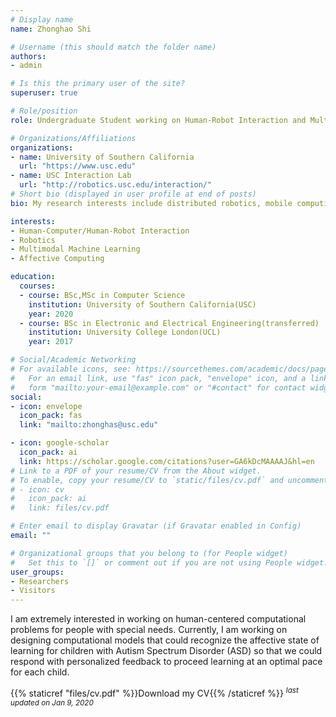 ```yaml
---
# Display name
name: Zhonghao Shi

# Username (this should match the folder name)
authors:
- admin

# Is this the primary user of the site?
superuser: true

# Role/position
role: Undergraduate Student working on Human-Robot Interaction and Multi-modal Affective Computing

# Organizations/Affiliations
organizations:
- name: University of Southern California
  url: "https://www.usc.edu"
- name: USC Interaction Lab
  url: "http://robotics.usc.edu/interaction/"
# Short bio (displayed in user profile at end of posts)
bio: My research interests include distributed robotics, mobile computing and programmable matter.

interests:
- Human-Computer/Human-Robot Interaction
- Robotics
- Multimodal Machine Learning
- Affective Computing

education:
  courses:
  - course: BSc,MSc in Computer Science
    institution: University of Southern California(USC)
    year: 2020
  - course: BSc in Electronic and Electrical Engineering(transferred)
    institution: University College London(UCL)
    year: 2017

# Social/Academic Networking
# For available icons, see: https://sourcethemes.com/academic/docs/page-builder/#icons
#   For an email link, use "fas" icon pack, "envelope" icon, and a link in the
#   form "mailto:your-email@example.com" or "#contact" for contact widget.
social:
- icon: envelope
  icon_pack: fas
  link: "mailto:zhonghas@usc.edu"

- icon: google-scholar
  icon_pack: ai
  link: https://scholar.google.com/citations?user=GA6kDcMAAAAJ&hl=en
# Link to a PDF of your resume/CV from the About widget.
# To enable, copy your resume/CV to `static/files/cv.pdf` and uncomment the lines below.
# - icon: cv
#   icon_pack: ai
#   link: files/cv.pdf

# Enter email to display Gravatar (if Gravatar enabled in Config)
email: ""

# Organizational groups that you belong to (for People widget)
#   Set this to `[]` or comment out if you are not using People widget.
user_groups:
- Researchers
- Visitors
---
```


I am extremely interested in working on human-centered computational problems for people with special needs. Currently, I am working on designing computational models that could recognize the affective state of learning for children with Autism Spectrum Disorder (ASD) so that we could respond with personalized feedback to proceed learning at an optimal pace for each child.


{{% staticref "files/cv.pdf" %}}Download my CV{{% /staticref %}} <sup>*last updated on Jan 9, 2020*</sup>
